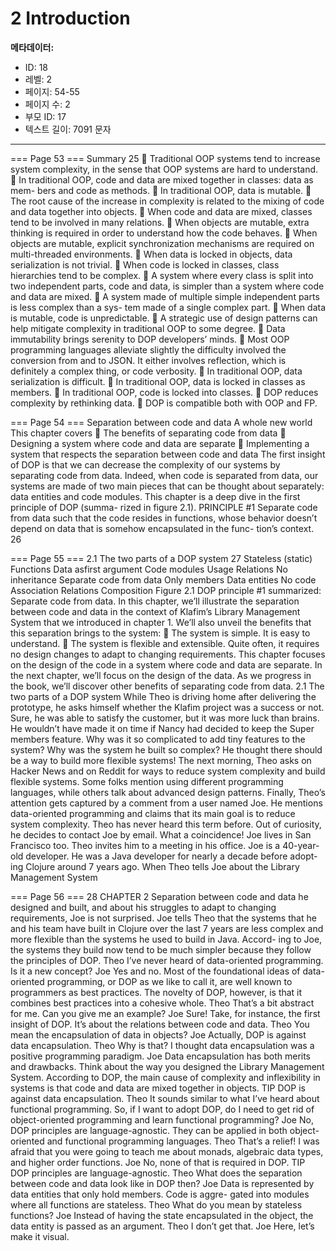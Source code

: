 # 2 Introduction

**메타데이터:**
- ID: 18
- 레벨: 2
- 페이지: 54-55
- 페이지 수: 2
- 부모 ID: 17
- 텍스트 길이: 7091 문자

---

=== Page 53 ===
Summary 25
 Traditional OOP systems tend to increase system complexity, in the sense that
OOP systems are hard to understand.
 In traditional OOP, code and data are mixed together in classes: data as mem-
bers and code as methods.
 In traditional OOP, data is mutable.
 The root cause of the increase in complexity is related to the mixing of code
and data together into objects.
 When code and data are mixed, classes tend to be involved in many relations.
 When objects are mutable, extra thinking is required in order to understand
how the code behaves.
 When objects are mutable, explicit synchronization mechanisms are required
on multi-threaded environments.
 When data is locked in objects, data serialization is not trivial.
 When code is locked in classes, class hierarchies tend to be complex.
 A system where every class is split into two independent parts, code and data, is
simpler than a system where code and data are mixed.
 A system made of multiple simple independent parts is less complex than a sys-
tem made of a single complex part.
 When data is mutable, code is unpredictable.
 A strategic use of design patterns can help mitigate complexity in traditional
OOP to some degree.
 Data immutability brings serenity to DOP developers’ minds.
 Most OOP programming languages alleviate slightly the difficulty involved the
conversion from and to JSON. It either involves reflection, which is definitely a
complex thing, or code verbosity.
 In traditional OOP, data serialization is difficult.
 In traditional OOP, data is locked in classes as members.
 In traditional OOP, code is locked into classes.
 DOP reduces complexity by rethinking data.
 DOP is compatible both with OOP and FP.

=== Page 54 ===
Separation between
code and data
A whole new world
This chapter covers
 The benefits of separating code from data
 Designing a system where code and data are
separate
 Implementing a system that respects the
separation between code and data
The first insight of DOP is that we can decrease the complexity of our systems by
separating code from data. Indeed, when code is separated from data, our systems
are made of two main pieces that can be thought about separately: data entities and
code modules. This chapter is a deep dive in the first principle of DOP (summa-
rized in figure 2.1).
PRINCIPLE #1 Separate code from data such that the code resides in functions,
whose behavior doesn’t depend on data that is somehow encapsulated in the func-
tion’s context.
26

=== Page 55 ===
2.1 The two parts of a DOP system 27
Stateless (static)
Functions
Data asfirst argument
Code modules
Usage
Relations
No inheritance
Separate code from data
Only members
Data entities No code
Association
Relations
Composition
Figure 2.1 DOP principle #1 summarized: Separate code from data.
In this chapter, we’ll illustrate the separation between code and data in the context of
Klafim’s Library Management System that we introduced in chapter 1. We’ll also unveil
the benefits that this separation brings to the system:
 The system is simple. It is easy to understand.
 The system is flexible and extensible. Quite often, it requires no design changes to
adapt to changing requirements.
This chapter focuses on the design of the code in a system where code and data are
separate. In the next chapter, we’ll focus on the design of the data. As we progress in
the book, we’ll discover other benefits of separating code from data.
2.1 The two parts of a DOP system
While Theo is driving home after delivering the prototype, he asks himself whether the
Klafim project was a success or not. Sure, he was able to satisfy the customer, but it was
more luck than brains. He wouldn’t have made it on time if Nancy had decided to keep
the Super members feature. Why was it so complicated to add tiny features to the system?
Why was the system he built so complex? He thought there should be a way to build more
flexible systems!
The next morning, Theo asks on Hacker News and on Reddit for ways to reduce system
complexity and build flexible systems. Some folks mention using different programming
languages, while others talk about advanced design patterns. Finally, Theo’s attention gets
captured by a comment from a user named Joe. He mentions data-oriented programming and
claims that its main goal is to reduce system complexity. Theo has never heard this term
before. Out of curiosity, he decides to contact Joe by email. What a coincidence! Joe lives
in San Francisco too. Theo invites him to a meeting in his office.
Joe is a 40-year-old developer. He was a Java developer for nearly a decade before adopt-
ing Clojure around 7 years ago. When Theo tells Joe about the Library Management System

=== Page 56 ===
28 CHAPTER 2 Separation between code and data
he designed and built, and about his struggles to adapt to changing requirements, Joe is
not surprised.
Joe tells Theo that the systems that he and his team have built in Clojure over the last 7
years are less complex and more flexible than the systems he used to build in Java. Accord-
ing to Joe, the systems they build now tend to be much simpler because they follow the
principles of DOP.
Theo I’ve never heard of data-oriented programming. Is it a new concept?
Joe Yes and no. Most of the foundational ideas of data-oriented programming, or
DOP as we like to call it, are well known to programmers as best practices. The
novelty of DOP, however, is that it combines best practices into a cohesive
whole.
Theo That’s a bit abstract for me. Can you give me an example?
Joe Sure! Take, for instance, the first insight of DOP. It’s about the relations between
code and data.
Theo You mean the encapsulation of data in objects?
Joe Actually, DOP is against data encapsulation.
Theo Why is that? I thought data encapsulation was a positive programming paradigm.
Joe Data encapsulation has both merits and drawbacks. Think about the way you
designed the Library Management System. According to DOP, the main cause
of complexity and inflexibility in systems is that code and data are mixed
together in objects.
TIP DOP is against data encapsulation.
Theo It sounds similar to what I’ve heard about functional programming. So, if I
want to adopt DOP, do I need to get rid of object-oriented programming and
learn functional programming?
Joe No, DOP principles are language-agnostic. They can be applied in both object-
oriented and functional programming languages.
Theo That’s a relief! I was afraid that you were going to teach me about monads,
algebraic data types, and higher order functions.
Joe No, none of that is required in DOP.
TIP DOP principles are language-agnostic.
Theo What does the separation between code and data look like in DOP then?
Joe Data is represented by data entities that only hold members. Code is aggre-
gated into modules where all functions are stateless.
Theo What do you mean by stateless functions?
Joe Instead of having the state encapsulated in the object, the data entity is passed
as an argument.
Theo I don’t get that.
Joe Here, let’s make it visual.
